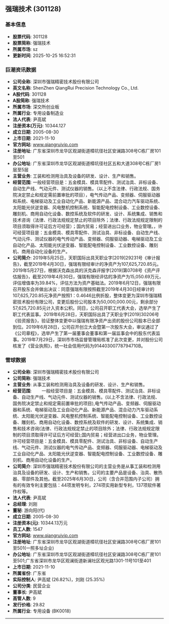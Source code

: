## 强瑞技术 (301128)

### 基本信息

- **股票代码**: 301128
- **股票简称**: 强瑞技术
- **所属市场**: sz
- **更新时间**: 2025-10-25 16:52:31

### 巨潮资讯数据

- **公司全称**: 深圳市强瑞精密技术股份有限公司
- **英文名称**: ShenZhen QiangRui Precision Technology Co., Ltd.
- **A股代码**: 301128
- **A股简称**: 强瑞技术
- **所属市场**: 深交所创业板
- **所属行业**: 专用设备制造业
- **法人代表**: 尹高斌
- **注册资本(万元)**: 10344.127
- **成立日期**: 2005-08-30
- **上市日期**: 2021-11-10
- **官方网站**: www.qiangruivip.com
- **注册地址**: 广东省深圳市龙华区观湖街道樟坑径社区安澜路308号C栋厂房101至501
- **办公地址**: 广东省深圳市龙华区观湖街道樟坑径社区五和大道308号C栋厂房1层至5层
- **主营业务**: 工装和检测用治具及设备的研发、设计、生产和销售。
- **经营范围**: 一般经营项目是：五金模具、模具零配件、测试治具、非标设备、自动生产线、气动元件、测试仪器的销售。（以上不含法律、行政法规、国务院决定禁止和规定需前置审批的项目），电气传动产品、变频器、伺服驱动器和系统、电梯驱动及工业自动化产品、新能源产品、混合动力汽车驱动系统、太阳能光伏逆变器、风电整机控制系统、智能配电控制设备、工业数控设备、雕刻机、商用自动化设备、数控系统及软件的研发、设计、系统集成、销售和技术咨询（法律、行政法规规定禁止的项目除外；法律、行政法规规定限制的项目须取得许可证后方可经营）；国内贸易；经营进出口业务，物业管理。，许可经营项目是：五金模具、模具零配件、测试治具、非标设备、自动生产线、气动元件、测试仪器的电气传动产品、变频器、伺服驱动器、电梯驱动及工业自动化产品、太阳能光伏逆变器、智能配电控制设备、工业数控设备、雕刻机、商用自动化设备的生产。
- **公司简介**: 2019年5月25日，天职国际出具天职业字[2019]29231号《审计报告》，截至2019年4月30日，强瑞有限经审计的净资产为107,625,720.85元。2019年5月27日，根据沃克森出具的沃克森评报字[2019]第0708号《资产评估报告》，截至2019年4月30日，强瑞有限经评估的净资产为15,050.69万元，评估增值率为39.84%，评估方法为资产基础法。2019年6月12日，强瑞有限召开股东会并做出决议：同意强瑞有限按照截至2019年4月30日经审计的107,625,720.85元净资产按照1：0.4646比例折股，整体变更为深圳市强瑞精密技术股份有限公司，变更后股份公司股本为50,000,000.00元，剩余部分57,625,720.85元计入资本公积。同日，公司召开职工代表大会，选举产生了职工代表监事。2019年6月28日，天职国际出具了天职业字[2019]30206号《验资报告》，验证整体变更中以强瑞有限净资产出资的股份公司股本已全部到位。2019年6月28日，公司召开创立大会暨第一次股东大会，审议通过了《公司章程》，选举产生了第一届董事会董事和第一届监事会中的股东代表监事。2019年7月29日，深圳市市场监督管理局核准了此次变更，并对股份公司核发了《营业执照》，统一社会信用代码为91440300778794710B。

### 雪球数据

- **公司全称**: 深圳市强瑞精密技术股份有限公司
- **公司简称**: 强瑞技术
- **主营业务**: 从事工装和检测用治具及设备的研发、设计、生产和销售。
- **经营范围**: 　　一般经营项目是：五金模具、模具零配件、测试治具、非标设备、自动生产线、气动元件、测试仪器的销售。(以上不含法律、行政法规、国务院决定禁止和规定需前置审批的项目),电气传动产品、变频器、伺服驱动器和系统、电梯驱动及工业自动化产品、新能源产品、混合动力汽车驱动系统、太阳能光伏逆变器、风电整机控制系统、智能配电控制设备、工业数控设备、雕刻机、商用自动化设备、数控系统及软件的研发、设计、系统集成、销售和技术咨询(法律、行政法规规定禁止的项目除外；法律、行政法规规定限制的项目须取得许可证后方可经营);国内贸易；经营进出口业务，物业管理。许可经营项目是：五金模具、模具零配件、测试治具、非标设备、自动生产线、气动元件、测试仪器的电气传动产品、变频器、伺服驱动器、电梯驱动及工业自动化产品、太阳能光伏逆变器、智能配电控制设备、工业数控设备、雕刻机、商用自动化设备的生产。
- **公司简介**: 深圳市强瑞精密技术股份有限公司的主营业务是从事工装和检测用治具及设备的研发、设计、生产和销售。公司的主要产品是设备、治具、散热器、零部件及其他。截至2025年6月30日，公司（含合并范围内子公司）拥有的有效专利主要包括：44项发明专利，274项实用新型专利，137项软件著作权等。
- **法人代表**: 尹高斌
- **总经理**: 刘刚
- **董秘**: 游向阳(代)
- **成立日期**: 2005-08-30
- **注册资本(元)**: 10344.13万元
- **员工人数**: 1547
- **官方网站**: www.qiangruivip.com
- **注册地址**: 广东省深圳市龙华区观湖街道樟坑径社区安澜路308号C栋厂房101至501(一照多址企业)
- **办公地址**: 广东省深圳市龙华区观湖街道樟坑径社区安澜路308号C栋厂房101至501;广东省深圳市龙华区观澜街道新澜社区观光路1301-11号101至401
- **上市日期**: 2021-11-10
- **所属省份**: 广东省
- **实际控制人**: 尹高斌 (26.82%)，刘刚 (25.35%)
- **公司分类**: 民营企业
- **董事长**: 尹高斌
- **高管人数**: 9
- **发行价格**: 29.82
- **所属行业**: 专用设备 (BK0018)

---